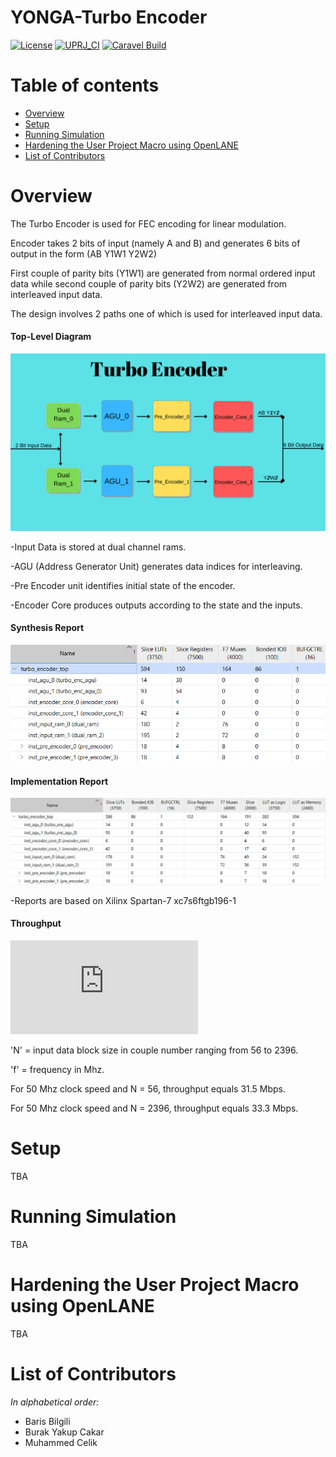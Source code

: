 # YONGA-Turbo Encoder

[![License](https://img.shields.io/badge/License-Apache%202.0-blue.svg)](https://opensource.org/licenses/Apache-2.0) [![UPRJ_CI](https://github.com/efabless/caravel_project_example/actions/workflows/user_project_ci.yml/badge.svg)](https://github.com/efabless/caravel_project_example/actions/workflows/user_project_ci.yml) [![Caravel Build](https://github.com/efabless/caravel_project_example/actions/workflows/caravel_build.yml/badge.svg)](https://github.com/efabless/caravel_project_example/actions/workflows/caravel_build.yml)

Table of contents
=================

- [Overview](#overview)
- [Setup](#setup)
- [Running Simulation](#running-simulation)
- [Hardening the User Project Macro using OpenLANE](#hardening-the-user-project-macro-using-openlane)
- [List of Contributors](#list-of-contributors)

Overview
========

The Turbo Encoder is used for FEC encoding for linear modulation.

Encoder takes 2 bits of input (namely A and B) and generates 6 bits of output in the form (AB Y1W1 Y2W2)

First couple of parity bits (Y1W1) are generated from normal ordered input data while second couple of parity bits (Y2W2) are generated from interleaved input data.

The design involves 2 paths one of which is used for interleaved input data.

#### Top-Level Diagram
![alt text](docs/encoder_schematic.png)

-Input Data is stored at dual channel rams. 

-AGU (Address Generator Unit) generates data indices for interleaving.

-Pre Encoder unit identifies initial state of the encoder.

-Encoder Core produces outputs according to the state and the inputs.

#### Synthesis Report
![alt text](docs/synt_encoder.png)

#### Implementation Report
![alt text](docs/imp_encoder.png)

-Reports are based on Xilinx Spartan-7 xc7s6ftgb196-1


#### Throughput
![equation](http://www.sciweavers.org/tex2img.php?eq=%5Cfrac%7B2%2AN%7D%7B3%2AN%2B10%7D%20%2A%20f&bc=White&fc=Black&im=jpg&fs=12&ff=arev&edit=0)

'N' = input data block size in couple number ranging from 56 to 2396.

'f' = frequency in Mhz.

For 50 Mhz clock speed and N = 56, throughput equals 31.5 Mbps.

For 50 Mhz clock speed and N = 2396, throughput equals 33.3 Mbps.

Setup
========

TBA

Running Simulation
========

TBA

Hardening the User Project Macro using OpenLANE
========

TBA

List of Contributors
=================================

*In alphabetical order:*

- Baris Bilgili
- Burak Yakup Cakar
- Muhammed Celik
